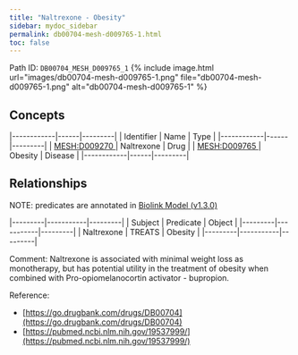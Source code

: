 ```yaml
---
title: "Naltrexone - Obesity"
sidebar: mydoc_sidebar
permalink: db00704-mesh-d009765-1.html
toc: false 
---
```



Path ID: `DB00704_MESH_D009765_1`
{% include image.html url="images/db00704-mesh-d009765-1.png" file="db00704-mesh-d009765-1.png" alt="db00704-mesh-d009765-1" %}

## Concepts

|------------|------|---------|
| Identifier | Name | Type    |
|------------|------|---------|
| <a href="https://identifiers.org/MESH:D009270">MESH:D009270 </a> | Naltrexone | Drug |
| <a href="https://identifiers.org/MESH:D009765">MESH:D009765 </a> | Obesity | Disease |
|------------|------|---------|

## Relationships


NOTE: predicates are annotated in <a href="https://github.com/biolink/biolink-model/releases/tag/v1.3.0">Biolink Model (v1.3.0)</a>

|---------|-----------|---------|
| Subject | Predicate | Object  |
|---------|-----------|---------|
| Naltrexone | TREATS | Obesity |
|---------|-----------|---------|

Comment: Naltrexone is associated with minimal weight loss as monotherapy, but has potential utility in the treatment of obesity when combined with Pro-opiomelanocortin activator - bupropion.

Reference: 
  - [https://go.drugbank.com/drugs/DB00704](https://go.drugbank.com/drugs/DB00704)
  - [https://pubmed.ncbi.nlm.nih.gov/19537999/](https://pubmed.ncbi.nlm.nih.gov/19537999/)

